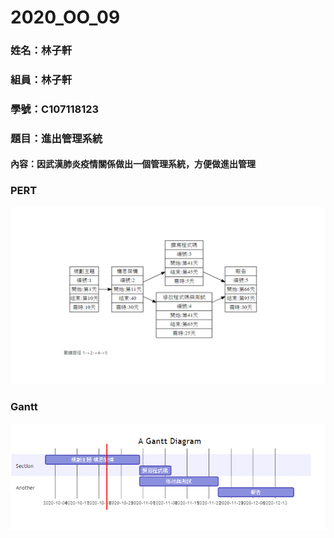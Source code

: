 # 2020_OO_09
### 姓名：林子軒
### 組員：林子軒
### 學號：C107118123 
### 題目：進出管理系統
#### 內容：因武漢肺炎疫情關係做出一個管理系統，方便做進出管理
### PERT
![PERT](PERT.png "PERT")
### Gantt
![Gantt](Gantt.png "Gantt")
